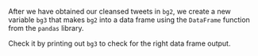 <!--title={Creating A Data Frame Of Tweets}-->


After we have obtained our cleansed tweets in `bg2`, we create a new variable `bg3` that makes `bg2` into a data frame using the `DataFrame` function from the `pandas` library. 

Check it by printing out `bg3` to check for the right data frame output.

